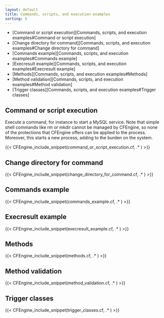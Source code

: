 ```yaml
---
layout: default
title: Commands, scripts, and execution examples
sorting: 5
---
```


* [Command or script execution][Commands, scripts, and execution examples#Command or script execution]
* [Change directory for command][Commands, scripts, and execution examples#Change directory for command]
* [Commands example][Commands, scripts, and execution examples#Commands example]
* [Execresult example][Commands, scripts, and execution examples#Execresult example]
* [Methods][Commands, scripts, and execution examples#Methods]
* [Method validation][Commands, scripts, and execution examples#Method validation]
* [Trigger classes][Commands, scripts, and execution examples#Trigger classes]

## Command or script execution

Execute a command, for instance to start a MySQL service. Note that simple shell commands like rm or mkdir cannot be managed by CFEngine, so none of the protections that CFEngine offers can be applied to the process. Moreover, this starts a new process, adding to the burden on the system.

{{< CFEngine_include_snippet(command_or_script_execution.cf, .* ) >}}

## Change directory for command

{{< CFEngine_include_snippet(change_directory_for_command.cf, .* ) >}}

## Commands example

{{< CFEngine_include_snippet(commands_example.cf, .* ) >}}

## Execresult example

{{< CFEngine_include_snippet(execresult_example.cf, .* ) >}}

## Methods

{{< CFEngine_include_snippet(methods.cf, .* ) >}}

## Method validation

{{< CFEngine_include_snippet(method_validation.cf, .* ) >}}

## Trigger classes

{{< CFEngine_include_snippet(trigger_classes.cf, .* ) >}}
